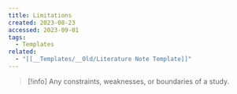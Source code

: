 ```yaml
---
title: Limitations
created: 2023-08-23
accessed: 2023-09-01
tags:
  - Templates
related:
  - "[[__Templates/__Old/Literature Note Template]]"
---
```

>[!info]
>Any constraints, weaknesses, or boundaries of a study.